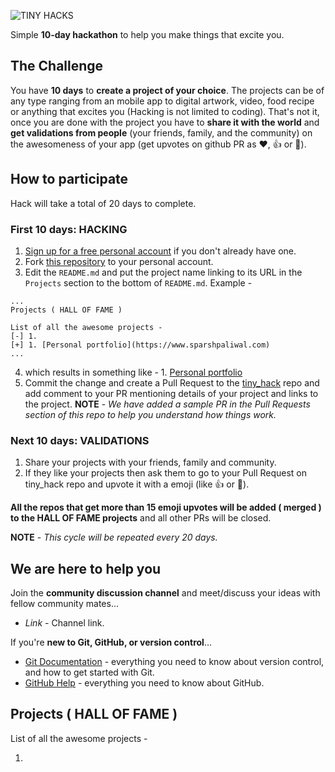 

![TINY HACKS](https://github.com/TinyHacks/tiny_hack/blob/master/assets/th_tiny_hack.png)

Simple **10-day hackathon** to help you make things that excite you.

## The Challenge
You have **10 days** to **create a project of your choice**. The projects can be of any type ranging from an mobile app to digital artwork, video, food recipe or anything that excites you (Hacking is not limited to coding). That's not it, once you are done with the project you have to **share it with the world** and **get validations from people** (your friends, family, and the community) on the awesomeness of your app (get upvotes on github PR as :heart:, :thumbsup: or :tada:).

## How to participate

Hack will take a total of 20 days to complete.
### First 10 days: HACKING
1. [Sign up for a free personal account](https://github.com/join) if you don't already have one.
2. Fork [this repository](https://github.com/TinyHacks/tiny_hack) to your personal account.
3. Edit the `README.md` and put the project name linking to its URL in the `Projects` section to the bottom of `README.md`. Example - 
 ```
 ...
Projects ( HALL OF FAME )

List of all the awesome projects - 
[-] 1.
[+] 1. [Personal portfolio](https://www.sparshpaliwal.com)
...
```
4. which results in something like -  1. [Personal portfolio](https://www.sparshpaliwal.com)
5. Commit the change and create a Pull Request to the [tiny_hack](https://github.com/TinyHacks/tiny_hack)  repo and add comment to your PR mentioning details of your project and links to the project.
**NOTE** - *We have added a sample PR in the Pull Requests section of this repo to help you understand how things work.*


### Next 10 days: VALIDATIONS
1. Share your projects with your friends, family and community.
2. If they like your projects then ask them to go to your Pull Request on tiny_hack repo and upvote it with a emoji (like :thumbsup: or :tada:). 

**All the repos that get more than 15 emoji upvotes will be added ( merged ) to the HALL OF FAME projects** and all other PRs will be closed.

**NOTE** - *This cycle will be repeated every 20 days.*

## We are here to help you
Join the **community discussion channel** and meet/discuss your ideas with fellow community mates...
*  *Link* - Channel link.

If you're **new to Git, GitHub, or version control**…

* [Git Documentation](https://git-scm.com/documentation) - everything you need to know about version control, and how to get started with Git.
* [GitHub Help](https://help.github.com/) - everything you need to know about GitHub.


## Projects ( HALL OF FAME )

List of all the awesome projects - 

1. 
